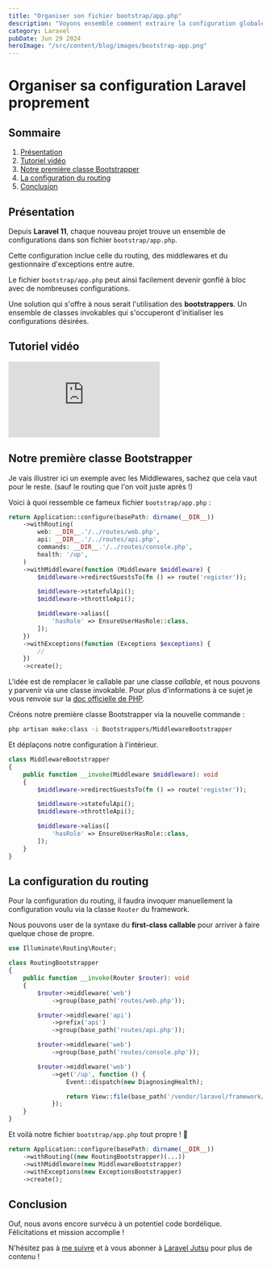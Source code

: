 ```yaml
---
title: "Organiser son fichier bootstrap/app.php"
description: "Voyons ensemble comment extraire la configuration globale de notre application pour une plus propre."
category: Laravel
pubDate: Jun 29 2024
heroImage: "/src/content/blog/images/bootstrap-app.png"
---
```


# Organiser sa configuration Laravel proprement

## Sommaire
1. [Présentation](#presentation)
2. [Tutoriel vidéo](#tutorielvideo)
3. [Notre première classe Bootstrapper](#bootsrapper)
4. [La configuration du routing](#routing)
5. [Conclusion](#conclusion)

## Présentation <a name="presentation"></a>

Depuis **Laravel 11**, chaque nouveau projet trouve un ensemble de configurations dans son fichier `bootstrap/app.php`.

Cette configuration inclue celle du routing, des middlewares et du gestionnaire d'exceptions entre autre.

Le fichier `bootstrap/app.php` peut ainsi facilement devenir gonflé à bloc avec de nombreuses configurations.

Une solution qui s'offre à nous serait l'utilisation des **bootstrappers**. Un ensemble de classes invokables qui s'occuperont d'initialiser les configurations désirées.

## Tutoriel vidéo <a name="tutorielvideo"></a>

<iframe class="w-full aspect-video" src="https://www.youtube.com/embed/VUholO_AEfE" frameborder="0" allowfullscreen></iframe>

## Notre première classe Bootstrapper <a name="bootsrapper"></a>

Je vais illustrer ici un exemple avec les Middlewares, sachez que cela vaut pour le reste. (sauf le routing que l'on voit juste après !)

Voici à quoi ressemble ce fameux fichier `bootstrap/app.php` :

```php
return Application::configure(basePath: dirname(__DIR__))
    ->withRouting(
        web: __DIR__.'/../routes/web.php',
        api: __DIR__.'/../routes/api.php',
        commands: __DIR__.'/../routes/console.php',
        health: '/up',
    )
    ->withMiddleware(function (Middleware $middleware) {
        $middleware->redirectGuestsTo(fn () => route('register'));

        $middleware->statefulApi();
        $middleware->throttleApi();

        $middleware->alias([
            'hasRole' => EnsureUserHasRole::class,
        ]);
    })
    ->withExceptions(function (Exceptions $exceptions) {
        //
    })
    ->create();
```

L'idée est de remplacer le callable par une classe *callable*, et nous pouvons y parvenir via une classe invokable. Pour plus d'informations à ce sujet je vous renvoie sur la [doc officielle de PHP](https://www.php.net/manual/en/language.types.callable.php).

Créons notre première classe Bootstrapper via la nouvelle commande :

```bash
php artisan make:class -i Bootstrappers/MiddlewareBootstrapper
```

Et déplaçons notre configuration à l'intérieur.

```php
class MiddlewareBootstrapper
{
    public function __invoke(Middleware $middleware): void
    {
        $middleware->redirectGuestsTo(fn () => route('register'));

        $middleware->statefulApi();
        $middleware->throttleApi();

        $middleware->alias([
            'hasRole' => EnsureUserHasRole::class,
        ]);
    }
}
```

## La configuration du routing <a name="routing"></a>

Pour la configuration du routing, il faudra invoquer manuellement la configuration voulu via la classe `Router` du framework.

Nous pouvons user de la syntaxe du **first-class callable** pour arriver à faire quelque chose de propre.

```php
use Illuminate\Routing\Router;

class RoutingBootstrapper
{
    public function __invoke(Router $router): void
    {
        $router->middleware('web')
            ->group(base_path('routes/web.php'));

        $router->middleware('api')
            ->prefix('api')
            ->group(base_path('routes/api.php'));

        $router->middleware('web')
            ->group(base_path('routes/console.php'));

        $router->middleware('web')
            ->get('/up', function () {
                Event::dispatch(new DiagnosingHealth);

                return View::file(base_path('/vendor/laravel/framework/src/Illuminate/Foundation/resources/health-up.blade.php'));
            });
    }
}
```

Et voilà notre fichier `bootstrap/app.php` tout propre ! 🧽

```php
return Application::configure(basePath: dirname(__DIR__))
    ->withRouting((new RoutingBootstrapper)(...))
    ->withMiddleware(new MiddlewareBootstrapper)
    ->withExceptions(new ExceptionsBootstrapper)
    ->create();
```

## Conclusion <a name="conclusion"></a>

Ouf, nous avons encore survécu à un potentiel code bordélique. Félicitations et mission accomplie !

N'hésitez pas à [me suivre](https://twitter.com/LaravelJutsu) et à vous abonner à [Laravel Jutsu](https://www.youtube.com/@LaravelJutsu) pour plus de contenu !

